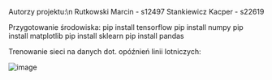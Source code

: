 Autorzy projektu:\n
	Rutkowski Marcin - s12497
	Stankiewicz Kacper - s22619

Przygotowanie środowiska: 
	pip install tensorflow
	pip install numpy 
	pip install matplotlib 
	pip install sklearn 
	pip install pandas


Trenowanie sieci na danych dot. opóźnień linii lotniczych:

![image](https://github.com/KacperStankiewicz/NAI/assets/37616390/faf1a2d0-f050-4277-8413-4c85cacfb86a)

